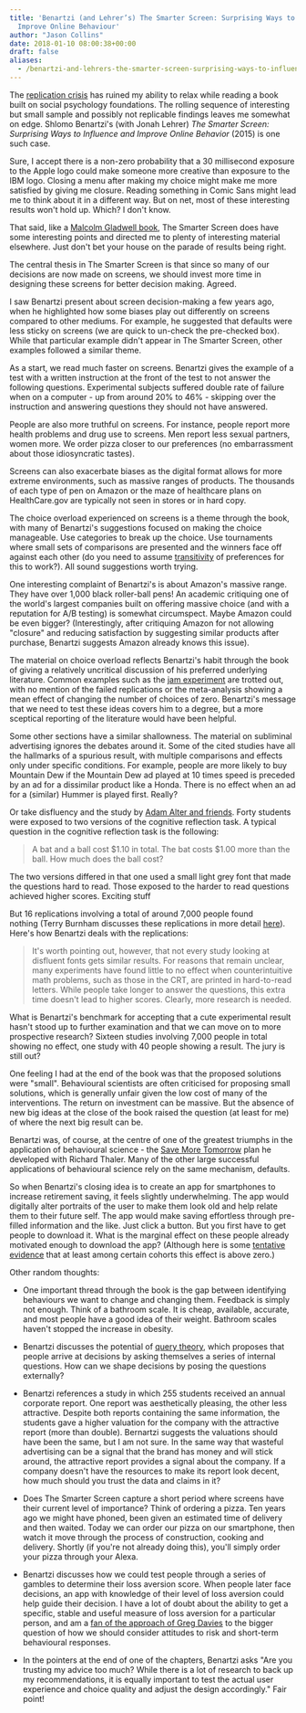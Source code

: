 ```yaml
---
title: 'Benartzi (and Lehrer’s) The Smarter Screen: Surprising Ways to Influence and
  Improve Online Behaviour'
author: "Jason Collins"
date: 2018-01-10 08:00:38+00:00
draft: false
aliases:
  - /benartzi-and-lehrers-the-smarter-screen-surprising-ways-to-influence-and-improve-online-behaviour
---
```


The [replication crisis](https://www.jasoncollins.blog/bad-behavioural-science-failures-bias-and-fairy-tales/) has ruined my ability to relax while reading a book built on social psychology foundations. The rolling sequence of interesting but small sample and possibly not replicable findings leaves me somewhat on edge. Shlomo Benartzi's (with Jonah Lehrer) *The Smarter Screen: Surprising Ways to Influence and Improve Online Behavior* (2015) is one such case.

Sure, I accept there is a non-zero probability that a 30 millisecond exposure to the Apple logo could make someone more creative than exposure to the IBM logo. Closing a menu after making my choice might make me more satisfied by giving me closure. Reading something in Comic Sans might lead me to think about it in a different way. But on net, most of these interesting results won't hold up. Which? I don't know.

That said, like a [Malcolm Gladwell book](https://www.jasoncollins.blog/in-praise-of-malcolm-gladwell/), The Smarter Screen does have some interesting points and directed me to plenty of interesting material elsewhere. Just don't bet your house on the parade of results being right.

The central thesis in The Smarter Screen is that since so many of our decisions are now made on screens, we should invest more time in designing these screens for better decision making. Agreed.

I saw Benartzi present about screen decision-making a few years ago, when he highlighted how some biases play out differently on screens compared to other mediums. For example, he suggested that defaults were less sticky on screens (we are quick to un-check the pre-checked box). While that particular example didn't appear in The Smarter Screen, other examples followed a similar theme.

As a start, we read much faster on screens. Benartzi gives the example of a test with a written instruction at the front of the test to not answer the following questions. Experimental subjects suffered double rate of failure when on a computer - up from around 20% to 46% - skipping over the instruction and answering questions they should not have answered.

People are also more truthful on screens. For instance, people report more health problems and drug use to screens. Men report less sexual partners, women more. We order pizza closer to our preferences (no embarrassment about those idiosyncratic tastes).

Screens can also exacerbate biases as the digital format allows for more extreme environments, such as massive ranges of products. The thousands of each type of pen on Amazon or the maze of healthcare plans on HealthCare.gov are typically not seen in stores or in hard copy.

The choice overload experienced on screens is a theme through the book, with many of Benartzi's suggestions focused on making the choice manageable. Use categories to break up the choice. Use tournaments where small sets of comparisons are presented and the winners face off against each other (do you need to assume [transitivity](https://en.wikipedia.org/wiki/Preference_(economics)#Meaning_in_decision_sciences) of preferences for this to work?). All sound suggestions worth trying.

One interesting complaint of Benartzi's is about Amazon's massive range. They have over 1,000 black roller-ball pens! An academic critiquing one of the world's largest companies built on offering massive choice (and with a reputation for A/B testing) is somewhat circumspect. Maybe Amazon could be even bigger? (Interestingly, after critiquing Amazon for not allowing "closure" and reducing satisfaction by suggesting similar products after purchase, Benartzi suggests Amazon already knows this issue).

The material on choice overload reflects Benartzi's habit through the book of giving a relatively uncritical discussion of his preferred underlying literature. Common examples such as the [jam experiment](https://www.jasoncollins.blog/not-the-jam-study-again/) are trotted out, with no mention of the failed replications or the meta-analysis showing a mean effect of changing the number of choices of zero. Benartzi's message that we need to test these ideas covers him to a degree, but a more sceptical reporting of the literature would have been helpful.

Some other sections have a similar shallowness. The material on subliminal advertising ignores the debates around it. Some of the cited studies have all the hallmarks of a spurious result, with multiple comparisons and effects only under specific conditions. For example, people are more likely to buy Mountain Dew if the Mountain Dew ad played at 10 times speed is preceded by an ad for a dissimilar product like a Honda. There is no effect when an ad for a (similar) Hummer is played first. Really?

Or take disfluency and the study by [Adam Alter and friends](https://doi.org/10.1037/0096-3445.136.4.569). Forty students were exposed to two versions of the cognitive reflection task. A typical question in the cognitive reflection task is the following:

>A bat and a ball cost $1.10 in total. The bat costs $1.00 more than the ball. How much does the ball cost?

The two versions differed in that one used a small light grey font that made the questions hard to read. Those exposed to the harder to read questions achieved higher scores. Exciting stuff

But 16 replications involving a total of around 7,000 people found nothing (Terry Burnham discusses these replications in more detail [here](http://www.terryburnham.com/2015/04/a-trick-for-higher-sat-scores.html)). Here's how Benartzi deals with the replications:

>It's worth pointing out, however, that not every study looking at disfluent fonts gets similar results. For reasons that remain unclear, many experiments have found little to no effect when counterintuitive math problems, such as those in the CRT, are printed in hard-to-read letters. While people take longer to answer the questions, this extra time doesn't lead to higher scores. Clearly, more research is needed.

What is Benartzi's benchmark for accepting that a cute experimental result hasn't stood up to further examination and that we can move on to more prospective research? Sixteen studies involving 7,000 people in total showing no effect, one study with 40 people showing a result. The jury is still out?

One feeling I had at the end of the book was that the proposed solutions were "small". Behavioural scientists are often criticised for proposing small solutions, which is generally unfair given the low cost of many of the interventions. The return on investment can be massive. But the absence of new big ideas at the close of the book raised the question (at least for me) of where the next big result can be.

Benartzi was, of course, at the centre of one of the greatest triumphs in the application of behavioural science - the [Save More Tomorrow](http://www.journals.uchicago.edu/doi/pdfplus/10.1086/380085) plan he developed with Richard Thaler. Many of the other large successful applications of behavioural science rely on the same mechanism, defaults.

So when Benartzi's closing idea is to create an app for smartphones to increase retirement saving, it feels slightly underwhelming. The app would digitally alter portraits of the user to make them look old and help relate them to their future self. The app would make saving effortless through pre-filled information and the like. Just click a button. But you first have to get people to download it. What is the marginal effect on these people already motivated enough to download the app? (Although here is some [tentative evidence](https://www.personalcapital.com/land/assets/pdf/Economic_Behavior_in_the_Digital_Age.pdf) that at least among certain cohorts this effect is above zero.)

Other random thoughts:
    
  * One important thread through the book is the gap between identifying behaviours we want to change and changing them. Feedback is simply not enough. Think of a bathroom scale. It is cheap, available, accurate, and most people have a good idea of their weight. Bathroom scales haven't stopped the increase in obesity.
    
  * Benartzi discusses the potential of [query theory](https://en.m.wikipedia.org/wiki/Query_theory), which proposes that people arrive at decisions by asking themselves a series of internal questions. How can we shape decisions by posing the questions externally?
    
  * Benartzi references a study in which 255 students received an annual corporate report. One report was aesthetically pleasing, the other less attractive. Despite both reports containing the same information, the students gave a higher valuation for the company with the attractive report (more than double). Bernartzi suggests the valuations should have been the same, but I am not sure. In the same way that wasteful advertising can be a signal that the brand has money and will stick around, the attractive report provides a signal about the company. If a company doesn't have the resources to make its report look decent, how much should you trust the data and claims in it?
    
  * Does The Smarter Screen capture a short period where screens have their current level of importance? Think of ordering a pizza. Ten years ago we might have phoned, been given an estimated time of delivery and then waited. Today we can order our pizza on our smartphone, then watch it move through the process of construction, cooking and delivery. Shortly (if you're not already doing this), you'll simply order your pizza through your Alexa.
    
  * Benartzi discusses how we could test people through a series of gambles to determine their loss aversion score. When people later face decisions, an app with knowledge of their level of loss aversion could help guide their decision. I have a lot of doubt about the ability to get a specific, stable and useful measure of loss aversion for a particular person, and am a [fan of the approach of Greg Davies](https://www.cfapubs.org/doi/pdf/10.2470/rfbr.v3.n5.1) to the bigger question of how we should consider attitudes to risk and short-term behavioural responses.
    
  * In the pointers at the end of one of the chapters, Benartzi asks "Are you trusting my advice too much? While there is a lot of research to back up my recommendations, it is equally important to test the actual user experience and choice quality and adjust the design accordingly." Fair point!


